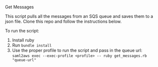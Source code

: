 Get Messages

This script pulls all the messages from an SQS queue and saves them to a json file.
Clone this repo and follow the instructions below.

To run the script:
  1. Install ruby
  2. Run `bundle install`
  3. Use the proper profile to run the script and pass in the queue url:
     `saml2aws exec --exec-profile <profile> -- ruby get_messages.rb "queue-url"`
